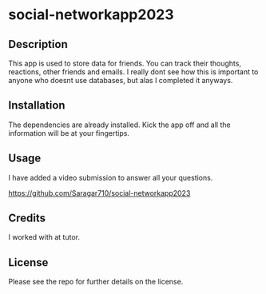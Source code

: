 # social-networkapp2023

## Description
This app is used to store data for friends. You can track their thoughts, reactions, other friends and emails. I really dont see how this is important to anyone who doesnt use databases, but alas I completed it anyways.


## Installation
The dependencies are already installed. Kick the app off and all the information will be at your fingertips.

## Usage
I have added a video submission to answer all your questions.

https://github.com/Saragar710/social-networkapp2023
## Credits
I worked with at tutor.

## License
Please see the repo for further details on the license.